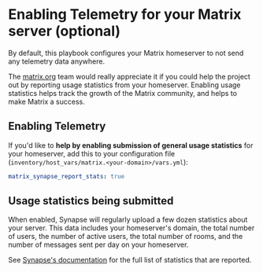 # Enabling Telemetry for your Matrix server (optional)

By default, this playbook configures your Matrix homeserver to not send any telemetry data anywhere.

The [matrix.org](https://matrix.org) team would really appreciate it if you could help the project out by reporting
usage statistics from your homeserver. Enabling usage statistics helps track the
growth of the Matrix community, and helps to make Matrix a success.


## Enabling Telemetry

If you'd like to **help by enabling submission of general usage statistics** for your homeserver, add this to your configuration file (`inventory/host_vars/matrix.<your-domain>/vars.yml`):

```yaml
matrix_synapse_report_stats: true
```


## Usage statistics being submitted

When enabled, Synapse will regularly upload a few dozen statistics about your server.
This data includes your homeserver's domain, the total number of users, the number of active
users, the total number of rooms, and the number of messages sent per day on your homeserver.

See [Synapse's documentation](https://github.com/matrix-org/synapse/blob/develop/docs/usage/administration/monitoring/reporting_homeserver_usage_statistics.md#available-statistics)
for the full list of statistics that are reported.
